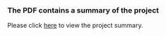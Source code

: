 ### The PDF contains a summary of the project 
Please click [here](https://github.com/Kalzak/ColoredGrids/blob/main/coloredGrids.pdf) to view the project summary.
